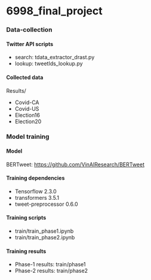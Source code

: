 # 6998_final_project

### Data-collection 
#### Twitter API scripts
* search: tdata_extractor_drast.py
* lookup: tweetIds_lookup.py
#### Collected data
Results/
* Covid-CA
* Covid-US
* Election16
* Election20

### Model training
#### Model
BERTweet: https://github.com/VinAIResearch/BERTweet

#### Training dependencies
* Tensorflow 2.3.0
* transformers 3.5.1
* tweet-preprocessor 0.6.0

#### Training scripts
* train/train_phase1.ipynb
* train/train_phase2.ipynb

#### Training results
* Phase-1 results: train/phase1
* Phase-2 results: train/phase2

